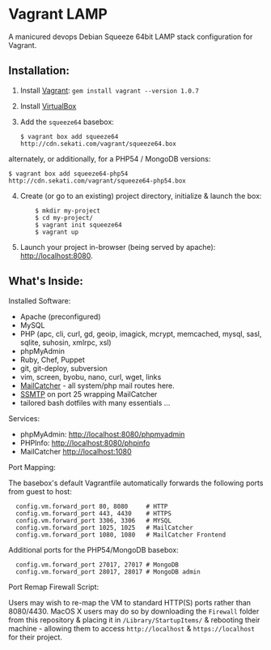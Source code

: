 Vagrant LAMP
============

A manicured devops Debian Squeeze 64bit LAMP stack configuration for Vagrant.

Installation:
-------------

1. Install [Vagrant](http://downloads.vagrantup.com/): `gem install vagrant --version 1.0.7`

2. Install [VirtualBox](https://www.virtualbox.org/wiki/Downloads)

3. Add the `squeeze64` basebox:

	```$ vagrant box add squeeze64 http://cdn.sekati.com/vagrant/squeeze64.box```

  alternately, or additionally, for a PHP54 / MongoDB versions:

  ```$ vagrant box add squeeze64-php54 http://cdn.sekati.com/vagrant/squeeze64-php54.box```

4. Create (or go to an existing) project directory, initialize & launch the box:

	```
    	$ mkdir my-project
    	$ cd my-project/
    	$ vagrant init squeeze64
    	$ vagrant up
	```

5. Launch your project in-browser (being served by apache): [http://localhost:8080](http://localhost:8080).


What's Inside:
--------------

Installed Software:

* Apache (preconfigured)
* MySQL
* PHP (apc, cli, curl, gd, geoip, imagick, mcrypt, memcached, mysql, sasl, sqlite, suhosin, xmlrpc, xsl)
* phpMyAdmin
* Ruby, Chef, Puppet
* git, git-deploy, subversion
* vim, screen, byobu, nano, curl, wget, links
* [MailCatcher](http://mailcatcher.me/) - all system/php mail routes here.
* [SSMTP](http://packages.debian.org/squeeze/ssmtp) on port 25 wrapping MailCatcher
* tailored bash dotfiles with many essentials ...


Services:

* phpMyAdmin: [http://localhost:8080/phpmyadmin](http://localhost:8080/phpmyadmin)
* PHPInfo: [http://localhost:8080/phpinfo](http://localhost:8080/phpinfo)
* MailCatcher [http://localhost:1080](http://localhost:1080)


Port Mapping:

The basebox's default Vagrantfile automatically forwards the following ports from guest to host:

```
  config.vm.forward_port 80, 8080     # HTTP
  config.vm.forward_port 443, 4430    # HTTPS
  config.vm.forward_port 3306, 3306   # MYSQL
  config.vm.forward_port 1025, 1025   # MailCatcher
  config.vm.forward_port 1080, 1080   # MailCatcher Frontend
  ```

Additional ports for the PHP54/MongoDB basebox:

```
  config.vm.forward_port 27017, 27017 # MongoDB
  config.vm.forward_port 28017, 28017 # MongoDB admin
  ```

Port Remap Firewall Script:

Users may wish to re-map the VM to standard HTTP(S) ports rather than 8080/4430. MacOS X users may
do so by downloading the `Firewall` folder from this repository & placing it in `/Library/StartupItems/`
& rebooting their machine - allowing them to access `http://localhost` & `https://localhost` for their
project.
